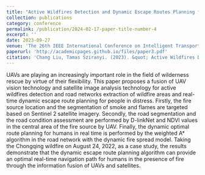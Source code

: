 ```yaml
---
title: "Active Wildfires Detection and Dynamic Escape Routes Planning for Humans through Information Fusion between Drones and Satellites"
collection: publications
category: conference
permalink: /publication/2024-02-17-paper-title-number-4
excerpt: ''
date: 2023-09-27
venue: 'The 26th IEEE International Conference on Intelligent Transportation Systems (ITSC 2023)'
paperurl: 'http://academicpages.github.io/files/paper3.pdf'
citation: 'Chang Liu, Tamas Sziranyi. (2023). &quot; Active Wildfires Detection and Dynamic Escape Routes Planning for Humans through Information Fusion between Drones and Satellites.&quot; <i>The 26th IEEE International Conference on Intelligent Transportation Systems </i>. IEEE ITSC 2023.'
---
```


UAVs are playing an increasingly important role in the field of wilderness rescue by virtue of their flexibility. This paper proposes a fusion of UAV vision technology and satellite image analysis technology for active wildfires detection and road networks extraction of wildfire areas and real-time dynamic escape route planning for people in distress. Firstly, the fire source location and the segmentation of smoke and flames are targeted based on Sentinel 2 satellite imagery. Secondly, the road segmentation and the road condition assessment are performed by D-linkNet and NDVI values in the central area of the fire source by UAV. Finally, the dynamic optimal route planning for humans in real time is performed by the weighted A* algorithm in the road network with the dynamic fire spread model. Taking the Chongqing wildfire on August 24, 2022, as a case study, the results demonstrate that the dynamic escape route planning algorithm can provide an optimal real-time navigation path for humans in the presence of fire through the information fusion of UAVs and satellites.
